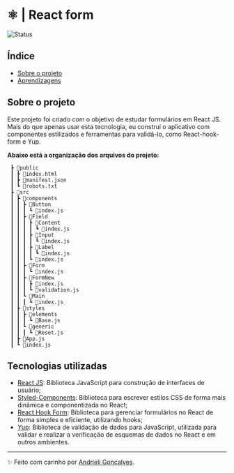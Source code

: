 # ⚛️ | React form

![Status](https://img.shields.io/badge/Status-Concluído-abf285.svg)

## Índice

- [Sobre o projeto](#sobre-o-projeto)
- [Aprendizagens](#aprendizagens)

## Sobre o projeto

Este projeto foi criado com o objetivo de estudar formulários em React JS. Mais do que apenas usar esta tecnologia, eu construí o aplicativo
com componentes estilizados e ferramentas para validá-lo, como React-hook-form e Yup.

**Abaixo está a organização dos arquivos do projeto:**
```
 ┣ 📂public
 ┃ ┣ 📜index.html
 ┃ ┣ 📜manifest.json
 ┃ ┗ 📜robots.txt
 ┣ 📂src
 ┃ ┣ 📂components
 ┃ ┃ ┣ 📂Button
 ┃ ┃ ┃ ┗ 📜index.js
 ┃ ┃ ┣ 📂Field
 ┃ ┃ ┃ ┣ 📂Content
 ┃ ┃ ┃ ┃ ┗ 📜index.js
 ┃ ┃ ┃ ┣ 📂Input
 ┃ ┃ ┃ ┃ ┗ 📜index.js
 ┃ ┃ ┃ ┣ 📂Label
 ┃ ┃ ┃ ┃ ┗ 📜index.js
 ┃ ┃ ┃ ┗ 📜index.js
 ┃ ┃ ┣ 📂Form
 ┃ ┃ ┃ ┗ 📜index.js
 ┃ ┃ ┣ 📂FormNew
 ┃ ┃ ┃ ┣ 📜index.js
 ┃ ┃ ┃ ┗ 📜validation.js
 ┃ ┃ ┗ 📂Main
 ┃ ┃ ┃ ┗ 📜index.js
 ┃ ┣ 📂styles
 ┃ ┃ ┣ 📂elements
 ┃ ┃ ┃ ┗ 📜Base.js
 ┃ ┃ ┗ 📂generic
 ┃ ┃ ┃ ┗ 📜Reset.js
 ┃ ┣ 📜App.js
 ┃ ┗ 📜index.js
```

## Tecnologias utilizadas

- [React JS](https://reactjs.org/docs/getting-started.html): Biblioteca JavaScript para construção de interfaces de usuário;
- [Styled-Components](https://styled-components.com/docs): Biblioteca para escrever estilos CSS de forma mais dinâmica e componentizada no React;
- [React Hook Form](https://react-hook-form.com/get-started): Biblioteca para gerenciar formulários no React de forma simples e eficiente, utilizando hooks;
- [Yup](https://github.com/jquense/yup): Biblioteca de validação de dados para JavaScript, utilizada para validar e realizar a verificação de esquemas de dados no React e em outros ambientes.

---

✨ Feito com carinho por [Andrieli Gonçalves](https://github.com/strawndri).
